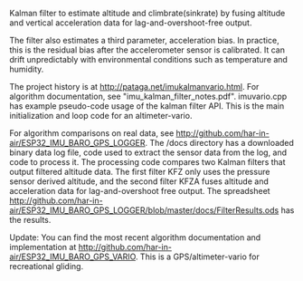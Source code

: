 Kalman filter to estimate altitude and climbrate(sinkrate) by fusing altitude and vertical acceleration data for lag-and-overshoot-free output.

The filter also estimates a third parameter, acceleration bias. In practice, this is the residual bias after the accelerometer sensor is calibrated. It can drift unpredictably with environmental conditions such as temperature and humidity.

The project history is at http://pataga.net/imukalmanvario.html. For algorithm documentation, see "imu_kalman_filter_notes.pdf". imuvario.cpp has example pseudo-code usage of the kalman filter API. This is the main initialization and loop code for an altimeter-vario. 

For algorithm comparisons on real data, see http://github.com/har-in-air/ESP32_IMU_BARO_GPS_LOGGER. The /docs directory has a downloaded binary data log file, code used to extract the sensor data from the log, and code to process it. The processing code compares two Kalman filters that output filtered altitude data. The first filter KFZ only uses the pressure sensor derived altitude, and the second filter KFZA fuses altitude and acceleration data for lag-and-overshoot free output. The spreadsheet http://github.com/har-in-air/ESP32_IMU_BARO_GPS_LOGGER/blob/master/docs/FilterResults.ods has the results.

Update: You can find the most recent algorithm documentation and implementation at http://github.com/har-in-air/ESP32_IMU_BARO_GPS_VARIO. This is a  GPS/altimeter-vario for recreational gliding.
